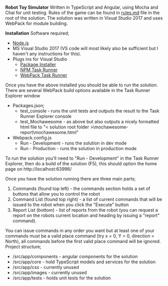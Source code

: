 **Robot Toy Simulator**
Written in TypeScript and Angular, using Mocha and Chai for unit testing.
Rules of the game can be found in [rules.md](https://github.com/Ian-Webster/Robot/blob/master/rules.md) file in the root of the solution.
The solution was written in Visual Studio 2017 and uses WebPack for module building.

**Installation**
Software required;
- [Node.js](https://nodejs.org/en/download/)
- MS Visual Studio 2017 (VS code will most likely also be sufficient but I haven't any instructions for this).
- Plugs ins for Visual Studio
	- [Package Installer](https://marketplace.visualstudio.com/items?itemName=MadsKristensen.PackageInstaller)
	- [NPM Task Runner](https://github.com/madskristensen/NpmTaskRunner)
	- [WebPack Task Runner](https://marketplace.visualstudio.com/items?itemName=MadsKristensen.WebPackTaskRunner)

Once you have the above installed you should be able to run the solution.
There are several WebPack build options available in the Task Runner Explorer window
 - Packages.json;
	 - test_console - runs the unit tests and outputs the result to the Task Runner Explorer console
	 - test_Mochawesome - as above but also outputs a nicely formatted html file to "< solution root folder >\mochawesome-report\mochawesome.html"
 - Webpack.config.js
	 - Run - Development - runs the solution in dev mode
	 - Run - Production - runs the solution in production mode

To run the solution you'll need to "Run - Development" in the Task Runner Explorer, then do a build of the solution (F5), this should option the home page on http://localhost:63996/

Once you have the solution running there are three main parts;

 1. Commands (found top left) - the commands section holds a set of buttons that allow you to control the robot
 2. Command List (found top right) - a list of current commands that will be issued to the robot when you click the "Execute" button
 3. Report List (bottom) - list of reports from the robot (you can request a report on the robots current location and heading by issuing a "report" command).

You can issue commands in any order you want but at least one of your commands must be a valid place command (try x = 0, Y = 0, direction = North), all commands before the first valid place command will be ignored.
Project structure;
 - /src/app/components - angular components for the solution
 - /src/app/core - hold TypeScript models and services for the solution
 - /src/app/css - currently unused
 - /src/app/images - currently unused
 - /src/app/tests - holds unit tests for the solution
